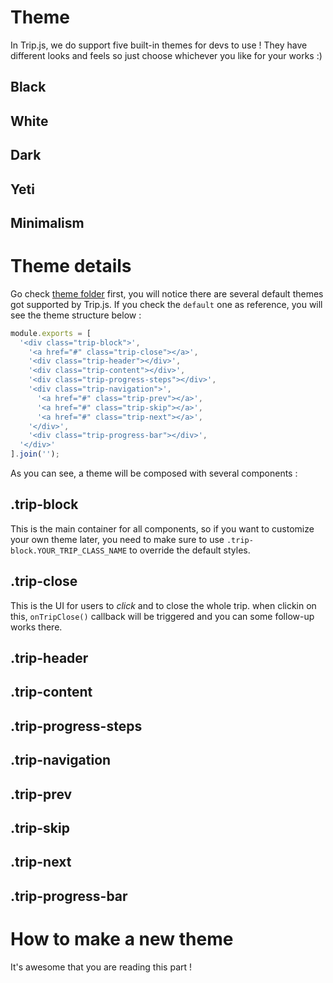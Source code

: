 # Theme

In Trip.js, we do support five built-in themes for devs to use ! They have different looks and feels so just choose whichever you like for your works :)

## Black

## White

## Dark

## Yeti

## Minimalism

# Theme details

Go check [theme folder](https://github.com/EragonJ/Trip.js/tree/master/src/themes) first, you will notice there are several default themes got supported by Trip.js. If you check the `default` one as reference, you will see the theme structure below : 

```javascript
module.exports = [
  '<div class="trip-block">',
    '<a href="#" class="trip-close"></a>',
    '<div class="trip-header"></div>',
    '<div class="trip-content"></div>',
    '<div class="trip-progress-steps"></div>',
    '<div class="trip-navigation">',
      '<a href="#" class="trip-prev"></a>',
      '<a href="#" class="trip-skip"></a>',
      '<a href="#" class="trip-next"></a>',
    '</div>',
    '<div class="trip-progress-bar"></div>',
  '</div>'
].join('');
```

As you can see, a theme will be composed with several components :

## .trip-block

This is the main container for all components, so if you want to customize your own theme later, you need to make sure to use `.trip-block.YOUR_TRIP_CLASS_NAME` to override the default styles.

## .trip-close

This is the UI for users to *click* and to close the whole trip. when clickin on this, `onTripClose()` callback will be triggered and you can some follow-up works there.

## .trip-header
## .trip-content
## .trip-progress-steps
## .trip-navigation
## .trip-prev
## .trip-skip
## .trip-next
## .trip-progress-bar

# How to make a new theme 

It's awesome that you are reading this part ! 
